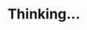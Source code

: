 ---
layout: default
permalink: /blog/
title: Thinking...
headline: Thinking.
featured_image: /uploads/pages/labs.jpg
image_description: Softcom Blog
---